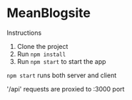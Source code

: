 # MeanBlogsite

Instructions
1) Clone the project
2) Run `npm install`
3) Run `npm start` to start the app

`npm start` runs both server and client

'/api' requests are proxied to :3000 port
